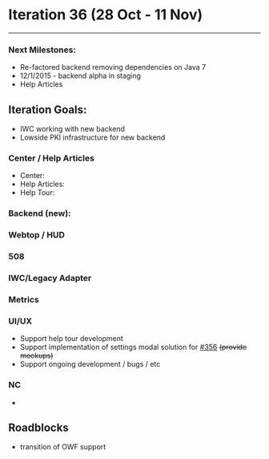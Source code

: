 # Iteration 36 (28 Oct -  11 Nov)

*** 
### Next Milestones:
* Re-factored backend removing dependencies on Java 7
* 12/1/2015 - backend alpha in staging  
* Help Articles

## Iteration Goals:
* IWC working with new backend
* Lowside PKI infrastructure for new backend

### Center / Help Articles
* Center:
* Help Articles:
* Help Tour:
  
### Backend (new):


### Webtop / HUD

### 508

  
### IWC/Legacy Adapter

### Metrics


### UI/UX
* Support help tour development
* Support implementation of settings modal solution for [#356](https://github.com/ozone-development/ozp-center/issues/356) ~~(provide mockups)~~
* Support ongoing development / bugs / etc


### NC
*
  
## Roadblocks
* transition of OWF support